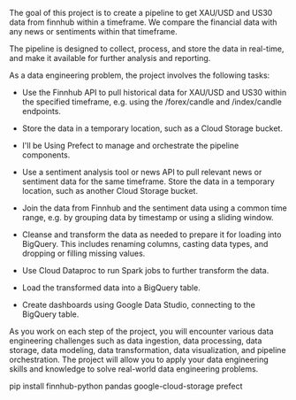 The goal of this project is to create a pipeline to get XAU/USD and US30 data from finnhub within a timeframe.
We compare the financial data with any news or sentiments within that timeframe.

The pipeline is designed to collect, process, and store the data in real-time, and make it available for further analysis and reporting.

As a data engineering problem, the project involves the following tasks:

- Use the Finnhub API to pull historical data for XAU/USD and US30 within the specified timeframe, e.g. using the /forex/candle and /index/candle endpoints.

- Store the data in a temporary location, such as a Cloud Storage bucket.
- I'll be Using Prefect to manage and orchestrate the pipeline components.

- Use a sentiment analysis tool or news API to pull relevant news or sentiment data for the same timeframe. Store the data in a temporary location, such as another Cloud Storage bucket.

- Join the data from Finnhub and the sentiment data using a common time range, e.g. by grouping data by timestamp or using a sliding window.

- Cleanse and transform the data as needed to prepare it for loading into BigQuery. This includes renaming columns, casting data types, and dropping or filling missing values.

- Use Cloud Dataproc to run Spark jobs to further transform the data.

- Load the transformed data into a BigQuery table.
- Create dashboards using Google Data Studio, connecting to the BigQuery table.



As you work on each step of the project, you will encounter various data engineering challenges such as data ingestion, data processing, data storage, data modeling, data transformation, data visualization, and pipeline orchestration. The project will allow you to apply your data engineering skills and knowledge to solve real-world data engineering problems.

pip install finnhub-python pandas google-cloud-storage prefect


 
